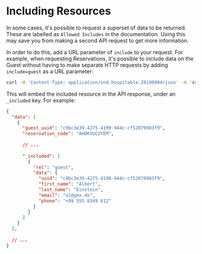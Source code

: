 # Including Resources

In some cases, it's possible to request a superset of data to be returned. These are labelled as `Allowed Includes` in the documentation. Using this may save you from making a second API request to get more information.

In order to do this, add a URL parameter of `include` to your request. For example, when requesting Reservations, it's possible to include data on the Guest without having to make separate HTTP requests by adding `include=guest` as a URL parameter:

```bash
curl -H 'Content-Type: application/vnd.hospitable.20190904+json' -H 'Authorization: Bearer <token>' https://api.hospitable.com/calendar/reservations?include=guest
```

This will embed the included resource in the API response, under an `_included` key. For example:

```json
{
  "data": [
    {
      "guest_uuid": "c9bc3e39-4275-4199-944c-cf52079903f9",
      "reservation_code": "AHDKVUCVYEM",
      
      // ...
      
      "_included": [
        {
          "rel": "guest",
          "data": {
            "uuid": "c9bc3e39-4275-4199-944c-cf52079903f9",
            "first_name": "Albert",
            "last_name": "Einstein",
            "email": "al@gmx.de",
            "phone": "+49 555 8349 612"
          }
        }
      ]
    }
  ],
	
  // ...
}
```
